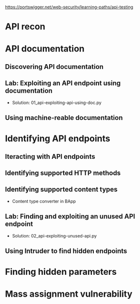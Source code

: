 https://portswigger.net/web-security/learning-paths/api-testing

# API recon

# API documentation
## Discovering API documentation
## Lab: Exploiting an API endpoint using documentation
- Solution: 01_api-exploiting-api-using-doc.py
## Using machine-reable documentation

# Identifying API endpoints
## Iteracting with API endpoints
## Identifying supported HTTP methods
## Identifying supported content types
- Content type converter in BApp
## Lab: Finding and exploiting an unused API endpoint
- Solution: 02_api-exploiting-unused-api.py
## Using Intruder to find hidden endpoints

# Finding hidden parameters

# Mass assignment vulnerability

